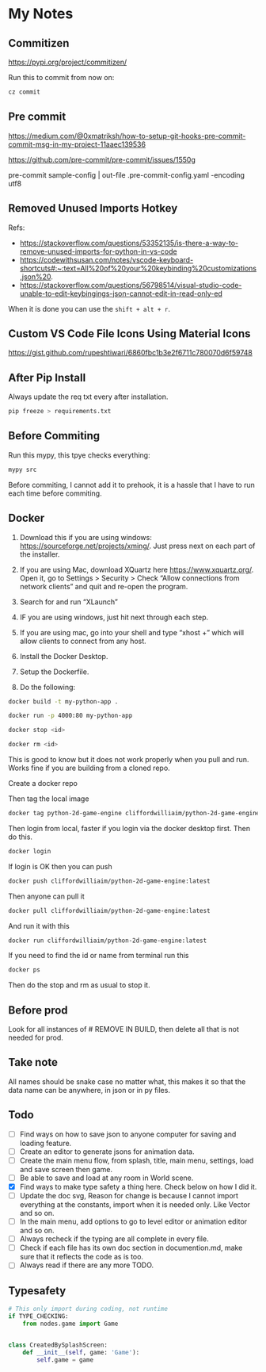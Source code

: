 # My Notes

## Commitizen

https://pypi.org/project/commitizen/

Run this to commit from now on:

```bash
cz commit
```

## Pre commit

https://medium.com/@0xmatriksh/how-to-setup-git-hooks-pre-commit-commit-msg-in-my-project-11aaec139536

https://github.com/pre-commit/pre-commit/issues/1550g

pre-commit sample-config | out-file .pre-commit-config.yaml -encoding utf8

## Removed Unused Imports Hotkey

Refs:

- https://stackoverflow.com/questions/53352135/is-there-a-way-to-remove-unused-imports-for-python-in-vs-code
- https://codewithsusan.com/notes/vscode-keyboard-shortcuts#:~:text=All%20of%20your%20keybinding%20customizations,json%20.
- https://stackoverflow.com/questions/56798514/visual-studio-code-unable-to-edit-keybingings-json-cannot-edit-in-read-only-ed

When it is done you can use the `shift + alt + r`.

## Custom VS Code File Icons Using Material Icons

https://gist.github.com/rupeshtiwari/6860fbc1b3e2f6711c780070d6f59748

## After Pip Install

Always update the req txt every after installation.

```bash
pip freeze > requirements.txt
```

## Before Commiting

Run this mypy, this tpye checks everything:

```bash
mypy src
```

Before commiting, I cannot add it to prehook, it is a hassle that I have to run each time before commiting.

## Docker

1. Download this if you are using windows: https://sourceforge.net/projects/xming/. Just press next on each part of the installer.

2. If you are using Mac, download XQuartz here https://www.xquartz.org/. Open it, go to Settings > Security > Check “Allow connections from network clients” and quit and re-open the program.

3. Search for and run “XLaunch”

4. IF you are using windows, just hit next through each step.

5. If you are using mac, go into your shell and type “xhost +” which will allow clients to connect from any host.

6. Install the Docker Desktop.

7. Setup the Dockerfile.

8. Do the following:

```bash
docker build -t my-python-app .
```

```bash
docker run -p 4000:80 my-python-app
```

```bash
docker stop <id>

```

```bash
docker rm <id>
```

This is good to know but it does not work properly when you pull and run. Works fine if you are building from a cloned repo.

Create a docker repo

Then tag the local image

```bash
docker tag python-2d-game-engine cliffordwilliaim/python-2d-game-engine:latest
```

Then login from local, faster if you login via the docker desktop first. Then do this.

```bash
docker login
```

If login is OK then you can push

```bash
docker push cliffordwilliaim/python-2d-game-engine:latest
```

Then anyone can pull it

```bash
docker pull cliffordwilliaim/python-2d-game-engine:latest
```

And run it with this

```bash
docker run cliffordwilliaim/python-2d-game-engine:latest
```

If you need to find the id or name from terminal run this

```bash
docker ps
```

Then do the stop and rm as usual to stop it.

## Before prod

Look for all instances of # REMOVE IN BUILD, then delete all that is not needed for prod.

## Take note

All names should be snake case no matter what, this makes it so that the data name can be anywhere, in json or in py files.

## Todo

- [ ] Find ways on how to save json to anyone computer for saving and loading feature.
- [ ] Create an editor to generate jsons for animation data.
- [ ] Create the main menu flow, from splash, title, main menu, settings, load and save screen then game.
- [ ] Be able to save and load at any room in World scene.
- [x] Find ways to make type safety a thing here. Check below on how I did it.
- [ ] Update the doc svg, Reason for change is because I cannot import everything at the constants, import when it is needed only. Like Vector and so on.
- [ ] In the main menu, add options to go to level editor or animation editor and so on.
- [ ] Always recheck if the typing are all complete in every file.
- [ ] Check if each file has its own doc section in documention.md, make sure that it reflects the code as is too.
- [ ] Always read if there are any more TODO.

## Typesafety

```py
# This only import during coding, not runtime
if TYPE_CHECKING:
    from nodes.game import Game


class CreatedBySplashScreen:
    def __init__(self, game: 'Game'):
        self.game = game
```
